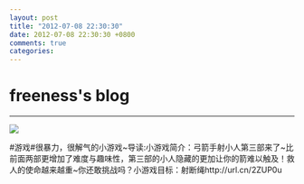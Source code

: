 ```yaml
---
layout: post
title: "2012-07-08 22:30:30"
date: 2012-07-08 22:30:30 +0800
comments: true
categories: 
---
```


# freeness's blog

----------

![](http://okqmqrbgo.bkt.clouddn.com/201207082230301.jpg)

>
\#游戏\#很暴力，很解气的小游戏~导读:小游戏简介：弓箭手射小人第三部来了~比前面两部更增加了难度与趣味性，第三部的小人隐藏的更加让你的箭难以触及！救人的使命越来越重~你还敢挑战吗？小游戏目标：射断绳http://url.cn/2ZUP0u